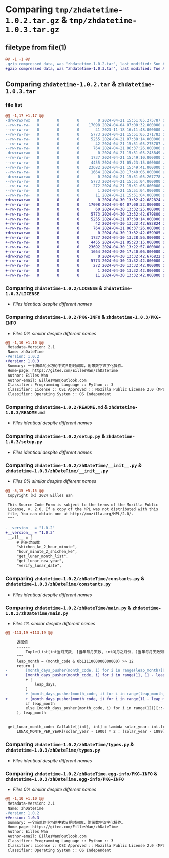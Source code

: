 # Comparing `tmp/zhdatetime-1.0.2.tar.gz` & `tmp/zhdatetime-1.0.3.tar.gz`

## filetype from file(1)

```diff
@@ -1 +1 @@
-gzip compressed data, was "zhdatetime-1.0.2.tar", last modified: Sun Apr 21 15:51:05 2024, max compression
+gzip compressed data, was "zhdatetime-1.0.3.tar", last modified: Tue Apr 30 13:32:42 2024, max compression
```

## Comparing `zhdatetime-1.0.2.tar` & `zhdatetime-1.0.3.tar`

### file list

```diff
@@ -1,17 +1,17 @@
-drwxrwxrwx   0        0        0        0 2024-04-21 15:51:05.275787 zhdatetime-1.0.2/
--rw-rw-rw-   0        0        0    17098 2024-04-04 07:00:32.000000 zhdatetime-1.0.2/LICENSE
--rw-rw-rw-   0        0        0       41 2023-11-18 16:11:48.000000 zhdatetime-1.0.2/MANIFEST.in
--rw-rw-rw-   0        0        0     5773 2024-04-21 15:51:05.271783 zhdatetime-1.0.2/PKG-INFO
--rw-rw-rw-   0        0        0     5255 2024-04-21 07:38:14.000000 zhdatetime-1.0.2/README.md
--rw-rw-rw-   0        0        0       42 2024-04-21 15:51:05.275787 zhdatetime-1.0.2/setup.cfg
--rw-rw-rw-   0        0        0      764 2024-04-21 06:37:26.000000 zhdatetime-1.0.2/setup.py
-drwxrwxrwx   0        0        0        0 2024-04-21 15:51:05.243849 zhdatetime-1.0.2/zhDateTime/
--rw-rw-rw-   0        0        0     1737 2024-04-21 15:49:10.000000 zhdatetime-1.0.2/zhDateTime/__init__.py
--rw-rw-rw-   0        0        0     4455 2024-04-21 05:23:15.000000 zhdatetime-1.0.2/zhDateTime/constants.py
--rw-rw-rw-   0        0        0    23682 2024-04-21 15:49:41.000000 zhdatetime-1.0.2/zhDateTime/main.py
--rw-rw-rw-   0        0        0     1664 2024-04-20 17:40:06.000000 zhdatetime-1.0.2/zhDateTime/types.py
-drwxrwxrwx   0        0        0        0 2024-04-21 15:51:05.267778 zhdatetime-1.0.2/zhDateTime.egg-info/
--rw-rw-rw-   0        0        0     5773 2024-04-21 15:51:04.000000 zhdatetime-1.0.2/zhDateTime.egg-info/PKG-INFO
--rw-rw-rw-   0        0        0      272 2024-04-21 15:51:05.000000 zhdatetime-1.0.2/zhDateTime.egg-info/SOURCES.txt
--rw-rw-rw-   0        0        0        1 2024-04-21 15:51:04.000000 zhdatetime-1.0.2/zhDateTime.egg-info/dependency_links.txt
--rw-rw-rw-   0        0        0       11 2024-04-21 15:51:04.000000 zhdatetime-1.0.2/zhDateTime.egg-info/top_level.txt
+drwxrwxrwx   0        0        0        0 2024-04-30 13:32:42.682824 zhdatetime-1.0.3/
+-rw-rw-rw-   0        0        0    17098 2024-04-04 07:00:32.000000 zhdatetime-1.0.3/LICENSE
+-rw-rw-rw-   0        0        0       60 2024-04-30 13:32:25.000000 zhdatetime-1.0.3/MANIFEST.in
+-rw-rw-rw-   0        0        0     5773 2024-04-30 13:32:42.679800 zhdatetime-1.0.3/PKG-INFO
+-rw-rw-rw-   0        0        0     5255 2024-04-21 07:38:14.000000 zhdatetime-1.0.3/README.md
+-rw-rw-rw-   0        0        0       42 2024-04-30 13:32:42.682824 zhdatetime-1.0.3/setup.cfg
+-rw-rw-rw-   0        0        0      764 2024-04-21 06:37:26.000000 zhdatetime-1.0.3/setup.py
+drwxrwxrwx   0        0        0        0 2024-04-30 13:32:42.659985 zhdatetime-1.0.3/zhDateTime/
+-rw-rw-rw-   0        0        0     1737 2024-04-30 13:28:56.000000 zhdatetime-1.0.3/zhDateTime/__init__.py
+-rw-rw-rw-   0        0        0     4455 2024-04-21 05:23:15.000000 zhdatetime-1.0.3/zhDateTime/constants.py
+-rw-rw-rw-   0        0        0    23692 2024-04-30 13:22:57.000000 zhdatetime-1.0.3/zhDateTime/main.py
+-rw-rw-rw-   0        0        0     1664 2024-04-20 17:40:06.000000 zhdatetime-1.0.3/zhDateTime/types.py
+drwxrwxrwx   0        0        0        0 2024-04-30 13:32:42.676822 zhdatetime-1.0.3/zhDateTime.egg-info/
+-rw-rw-rw-   0        0        0     5773 2024-04-30 13:32:42.000000 zhdatetime-1.0.3/zhDateTime.egg-info/PKG-INFO
+-rw-rw-rw-   0        0        0      272 2024-04-30 13:32:42.000000 zhdatetime-1.0.3/zhDateTime.egg-info/SOURCES.txt
+-rw-rw-rw-   0        0        0        1 2024-04-30 13:32:42.000000 zhdatetime-1.0.3/zhDateTime.egg-info/dependency_links.txt
+-rw-rw-rw-   0        0        0       11 2024-04-30 13:32:42.000000 zhdatetime-1.0.3/zhDateTime.egg-info/top_level.txt
```

### Comparing `zhdatetime-1.0.2/LICENSE` & `zhdatetime-1.0.3/LICENSE`

 * *Files identical despite different names*

### Comparing `zhdatetime-1.0.2/PKG-INFO` & `zhdatetime-1.0.3/PKG-INFO`

 * *Files 0% similar despite different names*

```diff
@@ -1,10 +1,10 @@
 Metadata-Version: 2.1
 Name: zhDateTime
-Version: 1.0.2
+Version: 1.0.3
 Summary: 一个简单的小巧的中式日期时间库，附带数字汉字化操作。
 Home-page: https://gitee.com/EillesWan/zhDateTime
 Author: Eilles Wan
 Author-email: EillesWan@outlook.com
 Classifier: Programming Language :: Python :: 3
 Classifier: License :: OSI Approved :: Mozilla Public License 2.0 (MPL 2.0)
 Classifier: Operating System :: OS Independent
```

### Comparing `zhdatetime-1.0.2/README.md` & `zhdatetime-1.0.3/README.md`

 * *Files identical despite different names*

### Comparing `zhdatetime-1.0.2/setup.py` & `zhdatetime-1.0.3/setup.py`

 * *Files identical despite different names*

### Comparing `zhdatetime-1.0.2/zhDateTime/__init__.py` & `zhdatetime-1.0.3/zhDateTime/__init__.py`

 * *Files 0% similar despite different names*

```diff
@@ -5,15 +5,15 @@
 Copyright (R) 2024 Eilles Wan
 
 This Source Code Form is subject to the terms of the Mozilla Public
 License, v. 2.0. If a copy of the MPL was not distributed with this
 file, You can obtain one at http://mozilla.org/MPL/2.0/.
 """
 
-__version__ = "1.0.2"
+__version__ = "1.0.3"
 __all__ = [
     # 所用之函数
     "shichen_ke_2_hour_minute",
     "hour_minute_2_shichen_ke",
     "get_lunar_month_list",
     "get_lunar_new_year",
     "verify_lunar_date",
```

### Comparing `zhdatetime-1.0.2/zhDateTime/constants.py` & `zhdatetime-1.0.3/zhDateTime/constants.py`

 * *Files identical despite different names*

### Comparing `zhdatetime-1.0.2/zhDateTime/main.py` & `zhdatetime-1.0.3/zhDateTime/main.py`

 * *Files 1% similar despite different names*

```diff
@@ -113,19 +113,19 @@
 
     返回值
     ------
         Tuple(List[int当月天数, ]当年每月天数, int闰月之月份, )当年每月天数列表及闰月月份
     """
     leap_month = (month_code & 0b1111000000000000) >> 12
     return (
-        [month_days_pusher(month_code, i) for i in range(leap_month)][::-1]
+        [month_days_pusher(month_code, i) for i in range(11, 11 - leap_month, -1)]
         + [
             leap_days,
         ]
-        + [month_days_pusher(month_code, i) for i in range(leap_month, 12)][::-1]
+        + [month_days_pusher(month_code, i) for i in range(11 - leap_month, -1, -1)]
         if leap_month
         else [month_days_pusher(month_code, i) for i in range(12)][::-1]
     ), leap_month
 
 
 get_lunar_month_code: Callable[[int], int] = lambda solar_year: int.from_bytes(
     LUNAR_MONTH_PER_YEAR[(solar_year - 1900) * 2 : (solar_year - 1899) * 2],
```

### Comparing `zhdatetime-1.0.2/zhDateTime/types.py` & `zhdatetime-1.0.3/zhDateTime/types.py`

 * *Files identical despite different names*

### Comparing `zhdatetime-1.0.2/zhDateTime.egg-info/PKG-INFO` & `zhdatetime-1.0.3/zhDateTime.egg-info/PKG-INFO`

 * *Files 0% similar despite different names*

```diff
@@ -1,10 +1,10 @@
 Metadata-Version: 2.1
 Name: zhDateTime
-Version: 1.0.2
+Version: 1.0.3
 Summary: 一个简单的小巧的中式日期时间库，附带数字汉字化操作。
 Home-page: https://gitee.com/EillesWan/zhDateTime
 Author: Eilles Wan
 Author-email: EillesWan@outlook.com
 Classifier: Programming Language :: Python :: 3
 Classifier: License :: OSI Approved :: Mozilla Public License 2.0 (MPL 2.0)
 Classifier: Operating System :: OS Independent
```

